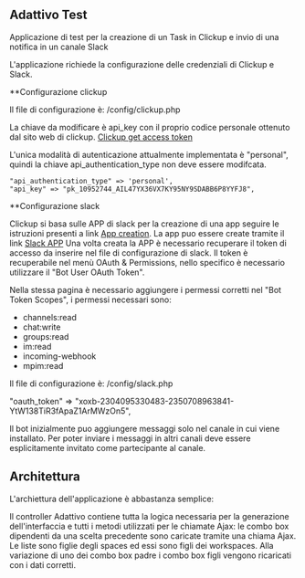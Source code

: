 ## Adattivo Test

Applicazione di test per la creazione di un Task in Clickup e invio di una notifica in un canale Slack

L'applicazione richiede la configurazione delle credenziali di Clickup e Slack.

**Configurazione clickup

Il file di configurazione è: /config/clickup.php

La chiave da modificare è api_key con il proprio codice personale ottenuto dal sito web di clickup.
<a href="https://clickup20.docs.apiary.io/#reference/0/authorization/get-access-token">Clickup get access token</a>

L'unica modalità di autenticazione attualmente implementata è "personal", quindi la chiave api_authentication_type non deve essere modifcata.

    "api_authentication_type" => 'personal',
    "api_key" => "pk_10952744_AIL47YX36VX7KY95NY9SDABB6P8YYFJ8",

**Configurazione slack 

Clickup si basa sulle APP di slack per la creazione di una app seguire le istruzioni presenti a link <a href="https://api.slack.com/authentication/basics">App creation</a>. 
La app puo essere create tramite il link <a href="https://api.slack.com/apps">Slack APP</a>
Una volta creata la APP è necessario recuperare il token di accesso da inserire nel file di configurazione di slack.
Il token è recuperabile nel menù OAuth & Permissions, nello specifico è necessario utilizzare il "Bot User OAuth Token".

Nella stessa pagina è necessario aggiungere i permessi corretti nel "Bot Token Scopes", i permessi necessari sono:

* channels:read
* chat:write
* groups:read
* im:read
* incoming-webhook
* mpim:read

Il file di configurazione è: /config/slack.php

   "oauth_token" => "xoxb-2304095330483-2350708963841-YtW138TiR3fApaZ1ArMWzOn5",

Il bot inizialmente puo aggiungere messaggi solo nel canale in cui viene installato. Per poter inviare i messaggi in altri canali deve essere esplicitamente invitato come partecipante al canale. 

## Architettura

L'archiettura dell'applicazione è abbastanza semplice:

Il controller Adattivo contiene tutta la logica necessaria per la generazione dell'interfaccia e tutti i metodi utilizzati per le chiamate Ajax: le combo box dipendenti da una scelta precedente 
sono caricate tramite una chiama Ajax. Le liste sono figlie degli spaces ed essi sono figli dei workspaces. Alla variazione di uno dei combo box padre i combo box figli vengono ricaricati con i dati corretti.
